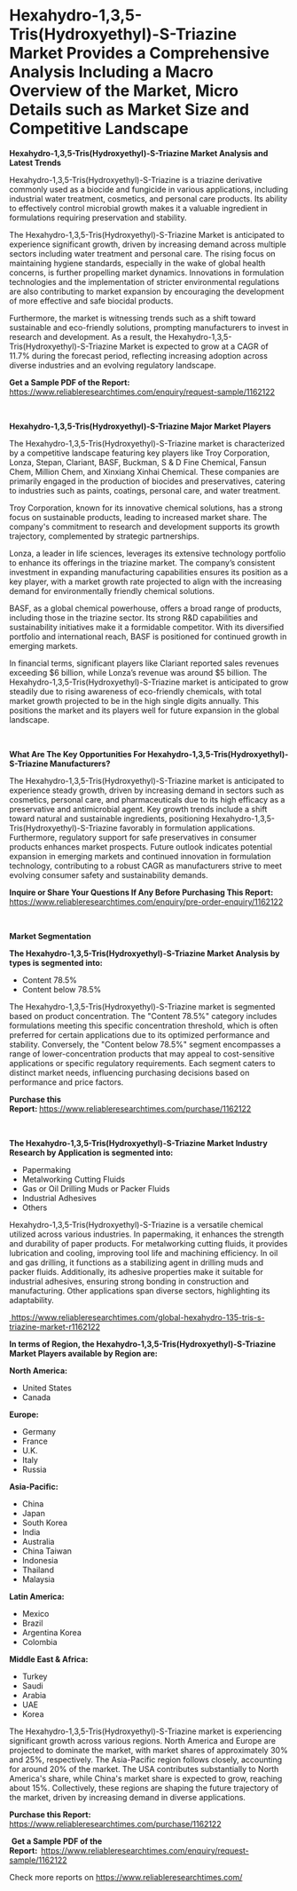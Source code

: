 <p><h1>Hexahydro-1,3,5-Tris(Hydroxyethyl)-S-Triazine Market Provides a Comprehensive Analysis Including a Macro Overview of the Market, Micro Details such as Market Size and Competitive Landscape</h1></p><p><strong>Hexahydro-1,3,5-Tris(Hydroxyethyl)-S-Triazine Market Analysis and Latest Trends</strong></p>
<p><p>Hexahydro-1,3,5-Tris(Hydroxyethyl)-S-Triazine is a triazine derivative commonly used as a biocide and fungicide in various applications, including industrial water treatment, cosmetics, and personal care products. Its ability to effectively control microbial growth makes it a valuable ingredient in formulations requiring preservation and stability.</p><p>The Hexahydro-1,3,5-Tris(Hydroxyethyl)-S-Triazine Market is anticipated to experience significant growth, driven by increasing demand across multiple sectors including water treatment and personal care. The rising focus on maintaining hygiene standards, especially in the wake of global health concerns, is further propelling market dynamics. Innovations in formulation technologies and the implementation of stricter environmental regulations are also contributing to market expansion by encouraging the development of more effective and safe biocidal products.</p><p>Furthermore, the market is witnessing trends such as a shift toward sustainable and eco-friendly solutions, prompting manufacturers to invest in research and development. As a result, the Hexahydro-1,3,5-Tris(Hydroxyethyl)-S-Triazine Market is expected to grow at a CAGR of 11.7% during the forecast period, reflecting increasing adoption across diverse industries and an evolving regulatory landscape.</p></p>
<p><strong>Get a Sample PDF of the Report:&nbsp;</strong> <a href="https://www.reliableresearchtimes.com/enquiry/request-sample/1162122?utm_campaign=2230&utm_medium=2&utm_source=Github&utm_content=ia&utm_term=24032025&utm_id=hexahydro-135-trishydroxyethyl-s-triazine">https://www.reliableresearchtimes.com/enquiry/request-sample/1162122</a></p>
<p>&nbsp;</p>
<p><strong>Hexahydro-1,3,5-Tris(Hydroxyethyl)-S-Triazine Major Market Players</strong></p>
<p><p>The Hexahydro-1,3,5-Tris(Hydroxyethyl)-S-Triazine market is characterized by a competitive landscape featuring key players like Troy Corporation, Lonza, Stepan, Clariant, BASF, Buckman, S & D Fine Chemical, Fansun Chem, Million Chem, and Xinxiang Xinhai Chemical. These companies are primarily engaged in the production of biocides and preservatives, catering to industries such as paints, coatings, personal care, and water treatment.</p><p>Troy Corporation, known for its innovative chemical solutions, has a strong focus on sustainable products, leading to increased market share. The company's commitment to research and development supports its growth trajectory, complemented by strategic partnerships.</p><p>Lonza, a leader in life sciences, leverages its extensive technology portfolio to enhance its offerings in the triazine market. The company’s consistent investment in expanding manufacturing capabilities ensures its position as a key player, with a market growth rate projected to align with the increasing demand for environmentally friendly chemical solutions.</p><p>BASF, as a global chemical powerhouse, offers a broad range of products, including those in the triazine sector. Its strong R&D capabilities and sustainability initiatives make it a formidable competitor. With its diversified portfolio and international reach, BASF is positioned for continued growth in emerging markets.</p><p>In financial terms, significant players like Clariant reported sales revenues exceeding $6 billion, while Lonza’s revenue was around $5 billion. The Hexahydro-1,3,5-Tris(Hydroxyethyl)-S-Triazine market is anticipated to grow steadily due to rising awareness of eco-friendly chemicals, with total market growth projected to be in the high single digits annually. This positions the market and its players well for future expansion in the global landscape.</p></p>
<p>&nbsp;</p>
<p><strong>What Are The Key Opportunities For Hexahydro-1,3,5-Tris(Hydroxyethyl)-S-Triazine Manufacturers?</strong></p>
<p><p>The Hexahydro-1,3,5-Tris(Hydroxyethyl)-S-Triazine market is anticipated to experience steady growth, driven by increasing demand in sectors such as cosmetics, personal care, and pharmaceuticals due to its high efficacy as a preservative and antimicrobial agent. Key growth trends include a shift toward natural and sustainable ingredients, positioning Hexahydro-1,3,5-Tris(Hydroxyethyl)-S-Triazine favorably in formulation applications. Furthermore, regulatory support for safe preservatives in consumer products enhances market prospects. Future outlook indicates potential expansion in emerging markets and continued innovation in formulation technology, contributing to a robust CAGR as manufacturers strive to meet evolving consumer safety and sustainability demands.</p></p>
<p><strong>Inquire or Share Your Questions If Any Before Purchasing This Report:</strong> <a href="https://www.reliableresearchtimes.com/enquiry/pre-order-enquiry/1162122?utm_campaign=2230&utm_medium=2&utm_source=Github&utm_content=ia&utm_term=24032025&utm_id=hexahydro-135-trishydroxyethyl-s-triazine">https://www.reliableresearchtimes.com/enquiry/pre-order-enquiry/1162122</a></p>
<p>&nbsp;</p>
<p><strong>Market Segmentation</strong></p>
<p><strong>The Hexahydro-1,3,5-Tris(Hydroxyethyl)-S-Triazine Market Analysis by types is segmented into:</strong></p>
<p><ul><li>Content 78.5%</li><li>Content below 78.5%</li></ul></p>
<p><p>The Hexahydro-1,3,5-Tris(Hydroxyethyl)-S-Triazine market is segmented based on product concentration. The "Content 78.5%" category includes formulations meeting this specific concentration threshold, which is often preferred for certain applications due to its optimized performance and stability. Conversely, the "Content below 78.5%" segment encompasses a range of lower-concentration products that may appeal to cost-sensitive applications or specific regulatory requirements. Each segment caters to distinct market needs, influencing purchasing decisions based on performance and price factors.</p></p>
<p><strong>Purchase this Report:&nbsp;</strong><a href="https://www.reliableresearchtimes.com/purchase/1162122?utm_campaign=2230&utm_medium=2&utm_source=Github&utm_content=ia&utm_term=24032025&utm_id=hexahydro-135-trishydroxyethyl-s-triazine">https://www.reliableresearchtimes.com/purchase/1162122</a></p>
<p>&nbsp;</p>
<p><strong>The Hexahydro-1,3,5-Tris(Hydroxyethyl)-S-Triazine Market Industry Research by Application is segmented into:</strong></p>
<p><ul><li>Papermaking</li><li>Metalworking Cutting Fluids</li><li>Gas or Oil Drilling Muds or Packer Fluids</li><li>Industrial Adhesives</li><li>Others</li></ul></p>
<p><p>Hexahydro-1,3,5-Tris(Hydroxyethyl)-S-Triazine is a versatile chemical utilized across various industries. In papermaking, it enhances the strength and durability of paper products. For metalworking cutting fluids, it provides lubrication and cooling, improving tool life and machining efficiency. In oil and gas drilling, it functions as a stabilizing agent in drilling muds and packer fluids. Additionally, its adhesive properties make it suitable for industrial adhesives, ensuring strong bonding in construction and manufacturing. Other applications span diverse sectors, highlighting its adaptability.</p></p>
<p><a href="https://www.reliableresearchtimes.com/global-hexahydro-135-tris-s-triazine-market-r1162122?utm_campaign=2230&utm_medium=2&utm_source=Github&utm_content=ia&utm_term=24032025&utm_id=hexahydro-135-trishydroxyethyl-s-triazine">&nbsp;https://www.reliableresearchtimes.com/global-hexahydro-135-tris-s-triazine-market-r1162122</a></p>
<p><strong>In terms of Region, the Hexahydro-1,3,5-Tris(Hydroxyethyl)-S-Triazine Market Players available by Region are:</strong></p>
<p>
    <p> <strong> North America: </strong>
        <ul>
            <li>United States</li>
            <li>Canada</li>
        </ul>
        </p> 
    <p> <strong> Europe: </strong>
        <ul>
            <li>Germany</li>
            <li>France</li>
            <li>U.K.</li>
            <li>Italy</li>
            <li>Russia</li>
        </ul>
        </p> 
    <p> <strong> Asia-Pacific: </strong>
        <ul>
            <li>China</li>
            <li>Japan</li>
            <li>South Korea</li>
            <li>India</li>
            <li>Australia</li>
            <li>China Taiwan</li>
            <li>Indonesia</li>
            <li>Thailand</li>
            <li>Malaysia</li>
        </ul>
        </p> 
    <p> <strong> Latin America: </strong>
        <ul>
            <li>Mexico</li>
            <li>Brazil</li>
            <li>Argentina Korea</li>
            <li>Colombia</li>
        </ul>
        </p> 
    <p> <strong> Middle East & Africa: </strong>
        <ul>
            <li>Turkey</li>
            <li>Saudi</li>
            <li>Arabia</li>
            <li>UAE</li>
            <li>Korea</li>
        </ul>
    </p>
    </p>
<p><p>The Hexahydro-1,3,5-Tris(Hydroxyethyl)-S-Triazine market is experiencing significant growth across various regions. North America and Europe are projected to dominate the market, with market shares of approximately 30% and 25%, respectively. The Asia-Pacific region follows closely, accounting for around 20% of the market. The USA contributes substantially to North America's share, while China's market share is expected to grow, reaching about 15%. Collectively, these regions are shaping the future trajectory of the market, driven by increasing demand in diverse applications.</p></p>
<p><strong>Purchase this Report: </strong><a href="https://www.reliableresearchtimes.com/purchase/1162122?utm_campaign=2230&utm_medium=2&utm_source=Github&utm_content=ia&utm_term=24032025&utm_id=hexahydro-135-trishydroxyethyl-s-triazine">https://www.reliableresearchtimes.com/purchase/1162122</a></p>
<p>&nbsp;<strong>Get a Sample PDF of the Report:&nbsp;&nbsp;</strong><a href="https://www.reliableresearchtimes.com/enquiry/request-sample/1162122?utm_campaign=2230&utm_medium=2&utm_source=Github&utm_content=ia&utm_term=24032025&utm_id=hexahydro-135-trishydroxyethyl-s-triazine">https://www.reliableresearchtimes.com/enquiry/request-sample/1162122</a></p>
<p><strong></strong></p>
<p>Check more reports on <a href="https://www.reliableresearchtimes.com/?utm_campaign=2230&utm_medium=2&utm_source=Github&utm_content=ia&utm_term=24032025&utm_id=hexahydro-135-trishydroxyethyl-s-triazine">https://www.reliableresearchtimes.com/</a></p>